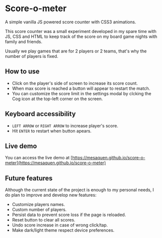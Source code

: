 # Score-o-meter

A simple vanilla JS powered score counter with CSS3 animations.

This score counter was a small experiment developed in my spare time with JS,
CSS and HTML to keep track of the score on my board game nights with family and
friends.

Usually we play games that are for 2 players or 2 teams, that's why the number
of players is fixed.

## How to use

- Click on the player's side of screen to increase its score count.
- When max score is reached a button will appear to restart the match.
- You can customize the score limit in the settings modal by clcking the Cog
  icon at the top-left corner on the screen.

## Keyboard accessibility

- `LEFT ARROW` or `RIGHT ARROW` to increase player's score.
- Hit `ENTER` to restart when button apears.

## Live demo

You can access the live demo at [https://mesaquen.github.io/score-o-meter](https://mesaquen.github.io/score-o-meter)

## Future features

Although the current state of the project is enough to my personal needs, I do
plan to improve and develop new features:

- Customize players names.
- Custom number of players.
- Persist data to prevent score loss if the page is reloaded.
- Reset button to clear all scores.
- Undo score increase in case of wrong click/tap.
- Make dark/light theme respect device preferences.